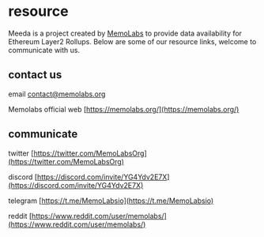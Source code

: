 # resource

Meeda is a project created by [MemoLabs](https://memolabs.org/) to provide data availability for Ethereum Layer2 Rollups. Below are some of our resource links, welcome to communicate with us.

## contact us

email
[contact@memolabs.org](contact@memolabs.org)

Memolabs official web
[https://memolabs.org/](https://memolabs.org/)

## communicate

twitter
[https://twitter.com/MemoLabsOrg](https://twitter.com/MemoLabsOrg)

discord
[https://discord.com/invite/YG4Ydv2E7X](https://discord.com/invite/YG4Ydv2E7X)

telegram
[https://t.me/MemoLabsio](https://t.me/MemoLabsio)

reddit
[https://www.reddit.com/user/memolabs/](https://www.reddit.com/user/memolabs/)
